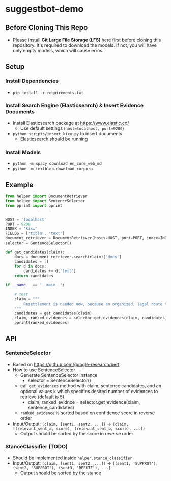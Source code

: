 # suggestbot-demo

## Before Cloning This Repo

* Please install **Git Large File Storage (LFS)** [here](https://git-lfs.github.com/) first before cloning this repository. It's required to download the models. If not, you will have only empty models, which will cause erros.

## Setup

### Install Dependencies

* `pip install -r requirements.txt`

### Install Search Engine (Elasticsearch) & Insert Evidence Documents

* Install Elasticsearch package at https://www.elastic.co/
  * Use default settings (`host=localhost, port=9200`)
* `python scripts/insert_kixx.py` to insert documents
  * Elasticsearch should be running

### Install Models

* `python -m spacy download en_core_web_md`
* `python -m textblob.download_corpora`

## Example

```python
from helper import DocumentRetriever
from helper import SentenceSelector
from pprint import pprint


HOST = 'localhost'
PORT = 9200
INDEX = 'kixx'
FIELDS = ['title', 'text']
document_retriever = DocumentRetriever(hosts=HOST, port=PORT, index=INDEX, fields=FIELDS)
selector = SentenceSelector()

def get_candidates(claim):
    docs = document_retriever.search(claim)['docs']
    candidates = []
    for d in docs:
        candidates += d['text']
    return candidates

if __name__ == '__main__':
    
    # test
    claim = """
        Resettlement is needed now, because an organized, legal route to hope in the U.S., as well as in Canada and Australia, will disempower the smugglers who are currently charging 1,200 euros for desperate people to get the six kilometers from Turkey to Greece.
    """
    candidates = get_candidates(claim)
    claim, ranked_evidences = selector.get_evidences(claim, candidates)
    pprint(ranked_evidences)

```

## API

### SentenceSelector

* Based on https://github.com/google-research/bert
* How to use SentenceSelector
   * Generate SentenceSelector instance
      * selector = SentenceSelector()
   * call `get_evidences` method with claim, sentence candidates, and an optional values k which specifies desired number of evidences to retrieve (default is 5).
      * claim, ranked_evidnce = selector.get_evidence(claim, sentence_candidates)
   * `ranked_evidence` is sorted based on confidence score in reverse order
* Input/Output: `(claim, [sent1, sent2, ...])` -> `(claim, [(relevant_sent_a, score), (relevant_sent_b, score), ...])`
  * Output should be sorted by the score in reverse order

### StanceClassifier (TODO)

* Should be implemented inside `helper.stance_classifier`
* Input/Output: `(claim, [sent1, sent2, ...])` -> `[(sent1, 'SUPPROT'), (sent2, 'SUPPROT'), (sent3, 'REFUTE'), ...]`
  * Output should be sorted by the stance
